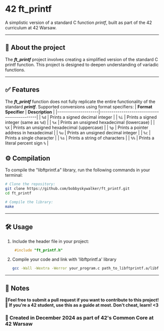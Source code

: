 # **42 ft_printf**  
A simplistic version of a standard C function *printf*, built as part of the 42 curriculum at 42 Warsaw.

---

## **📖 About the project**  
The ***ft_printf*** project involves creating a simplified version of the standard C printf function. This project is designed to deepen understanding of variadic functions. 

---

## ✅ **Features**
The ***ft_printf*** function does not fully replicate the entire functionality of the standard ***printf***.
Supported conversions using format specifiers:
| **Format Specifier** | **Description**                              |
|---------------------|----------------------------------------------|
| `%d`                 | Prints a signed decimal integer             |
| `%i`                 | Prints a signed integer (same as `%d`)      |
| `%x`                 | Prints an unsigned hexadecimal (lowercase)  |
| `%X`                 | Prints an unsigned hexadecimal (uppercase)  |
| `%p`                 | Prints a pointer address in hexadecimal     |
| `%u`                 | Prints an unsigned decimal integer          |
| `%c`                 | Prints a single character                   |
| `%s`                 | Prints a string of characters               |
| `%%`                 | Prints a literal percent sign `%`           |




## **⚙️ Compilation**

To compile the "libftprintf.a" library, run the following commands in your terminal:

```bash
# Clone the repository:
git clone https://github.com/bobbyskywalker/ft_printf.git
cd ft_printf

# Compile the library:
make 
```

---

## **🛠 Usage**
1. Include the header file in your project:
   ```c
    #include "ft_printf.h"
    ```
2. Compile your code and link with 'libftprintf.a' library
    ```bash
    gcc -Wall -Wextra -Werror your_program.c path_to_libftprintf.a/libftprintf.a -o your_program
    ```
---
## 💬 Notes

👀**Feel free to submit a pull request if you want to contribute to this project!**  
📢 **If you're a 42 student, use this as a guide at most. Don't cheat, learn! <3**  
### 📅 Created in December 2024 as part of 42's Common Core at 42 Warsaw

